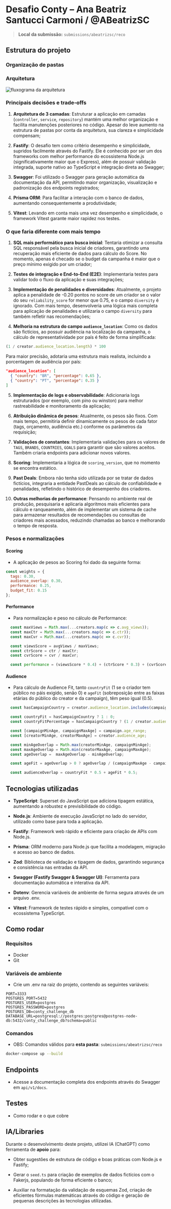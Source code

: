 # Desafio Conty – Ana Beatriz Santucci Carmoni / @ABeatrizSC

> **Local da submissão:** `submissions/abeatrizsc/reco`

## Estrutura do projeto
### Organização de pastas
### Arquitetura
![fluxograma da arquitetura](./docs/images/conty_backend_challenge_structure.png)

### Principais decisões e trade‑offs
1. **Arquitetura de 3 camadas**: Estruturar a aplicação em camadas (`controller`, `service`, `repository`) mantém uma melhor organização e facilita manutenções posteriores no código. Apesar do leve aumento na estrutura de pastas por conta da arquitetura, sua clareza e simplicidade compensam;  

2. **Fastify**: O desafio tem como critério desempenho e simplicidade, supridos facilmente através do Fastify. Ele é conhecido por ser um dos frameworks com melhor performance do ecossistema Node.js (significativamente maior que o Express), além de possuir validação integrada, suporte nativo ao TypeScript e integração direta ao Swagger;

3. **Swagger**: Foi utilizado o Swagger para geração automática da documentação da API, permitindo maior organização, visualização e padronização dos endpoints registrados;

4. **Prisma ORM**: Para facilitar a interação com o banco de dados, aumentando consequentemente a produtividade;

5. **Vitest**: Levando em conta mais uma vez desempenho e simplicidade, o framework Vitest garante maior rapidez nos testes. 

### O que faria diferente com mais tempo
1. **SQL mais performático para busca inicial**: Tentaria otimizar a consulta SQL responsável pela busca inicial de criadores, garantindo uma recuperação mais eficiente de dados para cálculo do Score. No momento, apenas é checado se o budget da campanha é maior que o preço mínimo exigido por um criador;

2. **Testes de integração e End-to-End (E2E)**: Implementaria testes para validar todo o fluxo da aplicação e suas integrações;

3. **Implementação de penalidades e diversidades**: Atualmente, o projeto aplica a penalidade de -0.20 pontos no score de um criador se o valor do seu `reliability_score` for menor que 0.75, e o campo `diversity` é ignorado. Com mais tempo, desenvolveria uma lógica mais completa para aplicação de penalidades e utilizaria o campo `diversity` para também refletir nas recomendações;

4. **Melhoria na estrutura do campo `audience_location`**: Como os dados são fictícios, ao possuir audiência na localização da campanha, o cálculo de representatividade por país é feito de forma simplificada:
```js
(1 / creator.audience_location.length) * 100
```
Para maior precisão, adotaria uma estrutura mais realista, incluindo a porcentagem de audiência por país:
```json
"audience_location": [
  { "country": "BR", "percentage": 0.65 },
  { "country": "PT", "percentage": 0.35 }
]
```

5. **Implementação de logs e observabilidade**: Adicionaria logs estruturados (por exemplo, com pino ou winston) para melhor rastreabilidade e monitoramento da aplicação;

6. **Atribuição dinâmica de pesos**: Atualmente, os pesos são fixos. Com mais tempo, permitiria definir dinamicamente os pesos de cada fator (tags, orçamento, audiência etc.) conforme os parâmetros da requisição;

7. **Validações de constantes**: Implementaria validações para os valores de `TAGS`, `BRANDS`, `COUNTRIES`, `GOALS` para garantir que são valores aceitos. Também criaria endpoints para adicionar novos valores.

8. **Scoring**: Implementaria a lógica de `scoring_version`, que no momento se encontra estático.

9. **Past Deals**: Embora não tenha sido utilizada por se tratar de dados fictícios, integraria a entidade PastDeals ao cálculo de confiabilidade e penalidades, refletindo o histórico de desempenho dos criadores.

10. **Outras melhorias de performance**: Pensando no ambiente real de produção, pesquisaria e aplicaria algoritmos mais eficientes para cálculo e ranqueamento, além de implementar um sistema de cache para armazenar resultados de recomendações ou consultas de criadores mais acessados, reduzindo chamadas ao banco e melhorando o tempo de resposta.

### Pesos e normalizações
#### Scoring
- A aplicação de pesos ao Scoring foi dado da seguinte forma:

```js
const weights = {
  tags: 0.30,
  audience_overlap: 0.30,
  performance: 0.25,
  budget_fit: 0.15
};
```

#### Performance
- Para normalização e peso no cálculo de Performance:
```js
  const maxViews = Math.max(...creators.map(c => c.avg_views));
  const maxCtr = Math.max(...creators.map(c => c.ctr));
  const maxCvr = Math.max(...creators.map(c => c.cvr));

  const viewsScore = avgViews / maxViews;
  const ctrScore = ctr / maxCtr;
  const cvrScore = cvr / maxCvr;

  const performance = (viewsScore * 0.4) + (ctrScore * 0.3) + (cvrScore * 0.3);
```

#### Audience
- Para cálculo de Audience Fit, tanto `countryFit` (1 se o criador tem público no páis exigido, senão 0) e `ageFit` (sobreposição entre as faixas etárias do público do creator e da campaign), têm peso igual (0.5).

```js
  const hasCampaignCountry = creator.audience_location.includes(campaign.country);

  const countryFit = hasCampaignCountry ? 1 : 0;
  const countryFitPercentage = hasCampaignCountry ? (1 / creator.audience_location.length) * 100 : 0;

  const [campaignMinAge, campaignMaxAge] = campaign.age_range;
  const [creatorMinAge, creatorMaxAge] = creator.audience_age;

  const minAgeOverlap = Math.max(creatorMinAge, campaignMinAge);
  const maxAgeOverlap = Math.min(creatorMaxAge, campaignMaxAge);
  const ageOverlap =  maxAgeOverlap - minAgeOverlap;

  const ageFit = ageOverlap > 0 ? ageOverlap / (campaignMaxAge - campaignMinAge) : 0;

  const audienceOverlap = countryFit * 0.5 + ageFit * 0.5; 
```

## Tecnologias utilizadas
- **TypeScript**: Superset do JavaScript que adiciona tipagem estática, aumentando a robustez e previsibilidade do código.

- **Node.js**: Ambiente de execução JavaScript no lado do servidor, utilizado como base para toda a aplicação.

- **Fastify**: Framework web rápido e eficiente para criação de APIs com Node.js.

- **Prisma**: ORM moderno para Node.js que facilita a modelagem, migração e acesso ao banco de dados.

- **Zod**: Biblioteca de validação e tipagem de dados, garantindo segurança e consistência nas entradas da API.

- **Swagger (Fastify Swagger & Swagger UI)**: Ferramenta para documentação automática e interativa da API.

- **Dotenv**: Gerencia variáveis de ambiente de forma segura através de um arquivo .env.

- **Vitest**: Framework de testes rápido e simples, compatível com o ecossistema TypeScript.

## Como rodar
### Requisitos
- Docker
- Git

### Variáveis de ambiente
- Crie um .env na raiz do projeto, contendo as seguintes variáveis:
 ```env
PORT=3333
POSTGRES_PORT=5432
POSTGRES_USER=postgres
POSTGRES_PASSWORD=postgres
POSTGRES_DB=conty_challenge_db
DATABASE_URL=postgresql://postgres:postgres@postgres-node-db:5432/conty_challenge_db?schema=public
 ```

### Comandos
- OBS: Comandos válidos para **esta pasta**: `submissions/abeatrizsc/reco`

 ```bash
docker-compose up --build
 ```

## Endpoints
- Acesse a documentação completa dos endpoints através do Swagger em `api/v1/docs`.

## Testes
- Como rodar e o que cobre

## IA/Libraries
Durante o desenvolvimento deste projeto, utilizei IA (ChatGPT) como ferramenta de **apoio** para:

- Obter sugestões de estrutura de código e boas práticas com Node.js e Fastify;

- Gerar o `seed.ts` para criação de exemplos de dados fictícios com o Fakerjs, populando de forma eficiente o banco;

- Auxiliar na formatação da validação de esquemas Zod, criação de eficientes fórmulas matemáticas através do código e geração de pequenas descrições às tecnologias utilizadas.